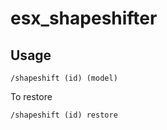# esx_shapeshifter

## Usage

    /shapeshift (id) (model)

To restore

    /shapeshift (id) restore
